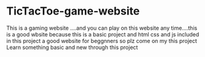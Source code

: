 # TicTacToe-game-website
This is a gaming website ....and you can play on this website any time....this is a good wbsite because this is a basic project and html css and js included in this project
a good website for beggnners so plz come on my this project 
Learn something basic and new through this project

